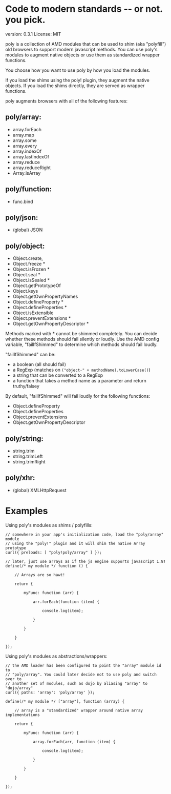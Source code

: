 Code to modern standards -- or not. you pick.
=========

version: 0.3.1
License: MIT

poly is a collection of AMD modules that can be used to shim (aka "polyfill")
old browsers to support modern javascript methods.  You can use poly's modules
to augment native objects or use them as standardized wrapper functions.

You choose how you want to use poly by how you load the modules.

If you load the shims using the poly! plugin, they augment the native objects.
If you load the shims directly, they are served as wrapper functions.

poly augments browsers with all of the following features:

poly/array:
---

* array.forEach
* array.map
* array.some
* array.every
* array.indexOf
* array.lastIndexOf
* array.reduce
* array.reduceRight
* Array.isArray

poly/function:
---

* func.bind

poly/json:
---

* (global) JSON

poly/object:
---

* Object.create,
* Object.freeze *
* Object.isFrozen *
* Object.seal *
* Object.isSealed *
* Object.getPrototypeOf
* Object.keys
* Object.getOwnPropertyNames
* Object.defineProperty *
* Object.defineProperties *
* Object.isExtensible
* Object.preventExtensions *
* Object.getOwnPropertyDescriptor *

Methods marked with * cannot be shimmed completely. You can decide whether
these methods should fail silently or loudly.  Use the AMD config variable,
"failIfShimmed" to determine which methods should fail loudly.

"failIfShimmed" can be:

* a boolean (all should fail)
* a RegExp (matches on `("object-" + methodName).toLowerCase()`)
* a string that can be converted to a RegExp
* a function that takes a method name as a parameter and return truthy/falsey

By default, "failIfShimmed" will fail loudly for the following functions:

* Object.defineProperty
* Object.defineProperties
* Object.preventExtensions
* Object.getOwnPropertyDescriptor

poly/string:
---

* string.trim
* string.trimLeft
* string.trimRight

poly/xhr:
---

* (global) XMLHttpRequest

Examples
==========

Using poly's modules as shims / polyfills:

	// somewhere in your app's initialization code, load the "poly/array" module
	// using the "poly!" plugin and it will shim the native Array prototype
	curl({ preloads: [ "poly!poly/array" ] });

	// later, just use arrays as if the js engine supports javascript 1.8!
	define(/* my module */ function () {

		// Arrays are so hawt!

		return {

			myFunc: function (arr) {

				arr.forEach(function (item) {

					console.log(item);

				}

			}

		}

	});

Using poly's modules as abstractions/wrappers:

	// the AMD loader has been configured to point the "array" module id to
	// "poly/array". You could later decide not to use poly and switch over to
	// another set of modules, such as dojo by aliasing "array" to "dojo/array"
	curl({ paths: 'array': 'poly/array' });

	define(/* my module */ ["array"], function (array) {

		// array is a "standardized" wrapper around native array implementations

		return {

			myFunc: function (arr) {

				array.forEach(arr, function (item) {

					console.log(item);

				}

			}

		}

	});
